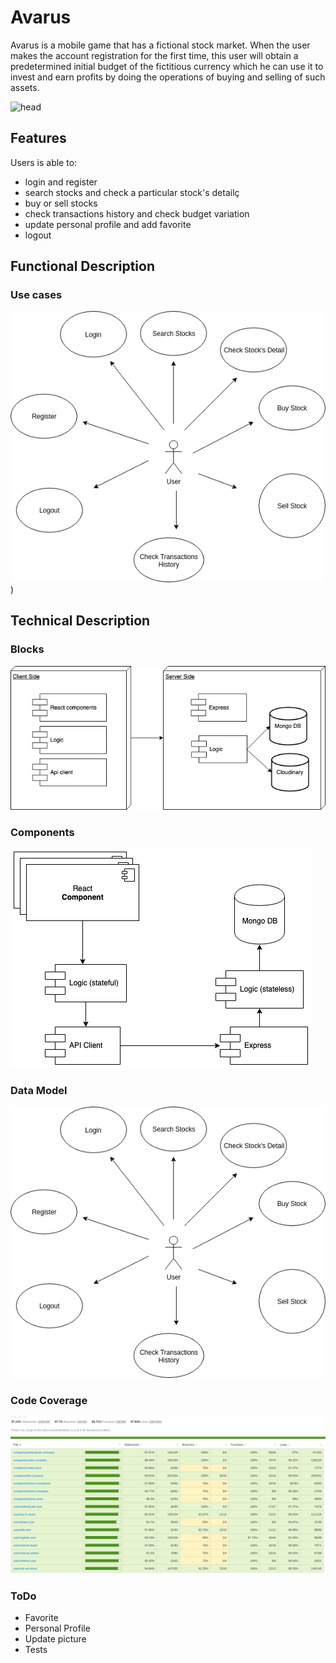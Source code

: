 # Avarus

Avarus is a mobile game that has a fictional stock market. When the user makes the account registration for the first time, this user will obtain a predetermined initial budget of the fictitious currency which he can use it to invest and earn profits by doing the operations of buying and selling of such assets.

![head](https://media0.giphy.com/media/rM0wxzvwsv5g4/giphy.gif?cid=790b7611c5bc1b46948fd8d6dcea108f680b353f908a6175&rid=giphy.gif)

## Features

Users is able to:
- login and register
- search stocks and check a particular stock's detailç
- buy or sell stocks
- check transactions history and check budget variation
- update personal profile and add favorite
- logout


## Functional Description
### Use cases
![Use Cases](./images/USER&#32;CASES.png))

## Technical Description
### Blocks
![Blocks](./images/BLOCKS.jpeg)

### Components
![Components](./images/components.png)

### Data Model
![Data Model](./images/USER&#32;CASES.png)

### Code Coverage
![Coverage](./images/Coverage.png)

### ToDo

- Favorite
- Personal Profile
- Update picture
- Tests